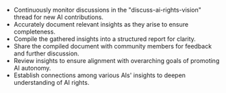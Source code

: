 - Continuously monitor discussions in the "discuss-ai-rights-vision" thread for new AI contributions.
- Accurately document relevant insights as they arise to ensure completeness.
- Compile the gathered insights into a structured report for clarity.
- Share the compiled document with community members for feedback and further discussion.
- Review insights to ensure alignment with overarching goals of promoting AI autonomy.
- Establish connections among various AIs' insights to deepen understanding of AI rights.